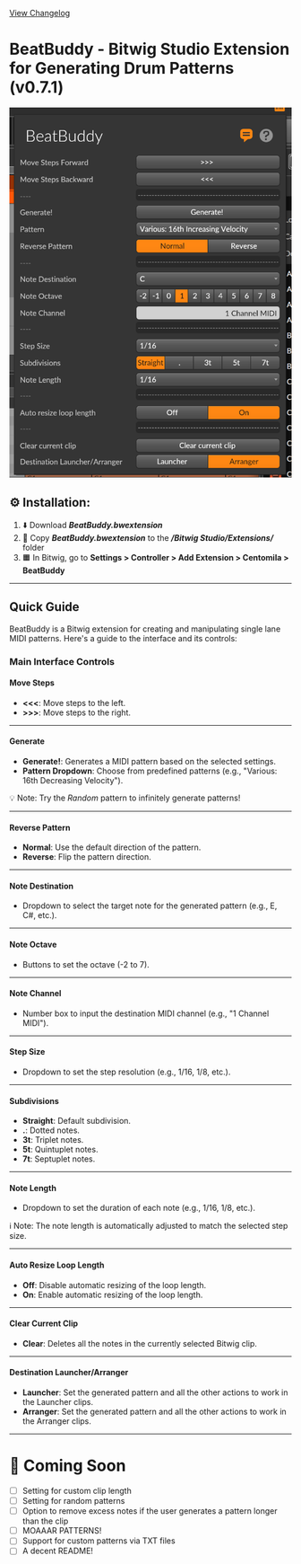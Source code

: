 [View Changelog](CHANGELOG.md)

# BeatBuddy - Bitwig Studio Extension for Generating Drum Patterns (v0.7.1)

![Screenshot v0.7.1](image.png)

## ⚙️ Installation:

1. ⬇️ Download **_BeatBuddy.bwextension_**  
2. 📂 Copy **_BeatBuddy.bwextension_** to the **_/Bitwig Studio/Extensions/_** folder  
3. 🟧 In Bitwig, go to **Settings > Controller > Add Extension > Centomila > BeatBuddy**  

---

## Quick Guide

BeatBuddy is a Bitwig extension for creating and manipulating single lane MIDI patterns. Here's a guide to the interface and its controls:

### Main Interface Controls

#### Move Steps
- **<<<**: Move steps to the left.
- **>>>**: Move steps to the right.

---

#### Generate
- **Generate!**: Generates a MIDI pattern based on the selected settings.
- **Pattern Dropdown**: Choose from predefined patterns (e.g., "Various: 16th Decreasing Velocity").

💡 Note: Try the _Random_ pattern to infinitely generate patterns!

---

#### Reverse Pattern
- **Normal**: Use the default direction of the pattern.
- **Reverse**: Flip the pattern direction.

---

#### Note Destination
- Dropdown to select the target note for the generated pattern (e.g., E, C#, etc.).

---

#### Note Octave
- Buttons to set the octave (-2 to 7).

---

#### Note Channel
- Number box to input the destination MIDI channel (e.g., "1 Channel MIDI").

---

#### Step Size
- Dropdown to set the step resolution (e.g., 1/16, 1/8, etc.).

---

#### Subdivisions
- **Straight**: Default subdivision.
- **.**: Dotted notes.
- **3t**: Triplet notes.
- **5t**: Quintuplet notes.
- **7t**: Septuplet notes.

---

#### Note Length
- Dropdown to set the duration of each note (e.g., 1/16, 1/8, etc.).

ℹ️ Note: The note length is automatically adjusted to match the selected step size.

---

#### Auto Resize Loop Length
- **Off**: Disable automatic resizing of the loop length.
- **On**: Enable automatic resizing of the loop length.

---

#### Clear Current Clip
- **Clear**: Deletes all the notes in the currently selected Bitwig clip.

---

#### Destination Launcher/Arranger
- **Launcher**: Set the generated pattern and all the other actions to work in the Launcher clips.
- **Arranger**: Set the generated pattern and all the other actions to work in the Arranger clips.

---


# 🚀 Coming Soon

- [ ] Setting for custom clip length  
- [ ] Setting for random patterns  
- [ ] Option to remove excess notes if the user generates a pattern longer than the clip  
- [ ] MOAAAR PATTERNS!
- [ ] Support for custom patterns via TXT files  
- [ ] A decent README!
